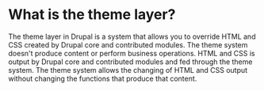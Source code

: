 # What is the theme layer?

The theme layer in Drupal is a system that allows you to override HTML and CSS created by Drupal core and contributed modules.
The theme system doesn't produce content or perform business operations. HTML and CSS is output by Drupal core and contributed modules and fed through the theme system. The theme system allows the changing of HTML and CSS output without changing the functions that produce that content.

